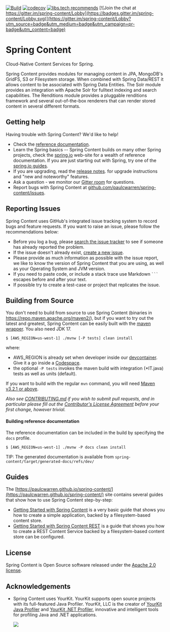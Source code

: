 [![Build](https://github.com/paulcwarren/spring-content/workflows/Branch%20Build/badge.svg?branch=1.2.x)](https://github.com/paulcwarren/spring-content/actions?query=workflow%3A%22Branch+Build%22)
[![codecov](https://codecov.io/gh/paulcwarren/spring-content/branch/1.1.x/graph/badge.svg?token=Q7uPi3zXTB)](https://codecov.io/gh/paulcwarren/spring-content)
[![libs.tech recommends](https://libs.tech/project/51934971/badge.svg)](https://libs.tech/project/51934971/spring-content)
[![Join the chat at https://gitter.im/spring-content/Lobby](https://badges.gitter.im/spring-content/Lobby.svg)](https://gitter.im/spring-content/Lobby?utm_source=badge&utm_medium=badge&utm_campaign=pr-badge&utm_content=badge)

# Spring Content

Cloud-Native Content Services for Spring.

Spring Content provides modules for managing content in JPA, MongoDB's GridFS, S3 or Filesystem storage.  When combined with Spring Data/REST it allows content to be associated with Spring Data Entities.  The Solr module provides an integration with Apache Solr for fulltext indexing and search capabilities.  The Renditions module provides a pluggable renditions framework and several out-of-the-box renderers that can render stored content in several different formats.   

## Getting help
Having trouble with Spring Content? We'd like to help!

* Check the [reference documentation](https://paulcwarren.github.io/spring-content/).
* Learn the Spring basics -- Spring Content builds on many other Spring projects, check
  the [spring.io](https://spring.io) web-site for a wealth of reference documentation. If
  you are just starting out with Spring, try one of the [spring.io guides](https://spring.io/guides).
* If you are upgrading, read the [release notes](https://github.com/paulcwarren/spring-content/releases).
  for upgrade instructions and "new and noteworthy" features.
* Ask a question - we monitor our [Gitter room](https://gitter.im/spring-content/Lobby?utm_source=badge&utm_medium=badge&utm_campaign=pr-badge&utm_content=badge) for questions.
* Report bugs with Spring Content at [github.com/paulcwarren/spring-content/issues](https://github.com/paulcwarren/spring-content/issues).

## Reporting Issues
Spring Content uses GitHub's integrated issue tracking system to record bugs and feature
requests. If you want to raise an issue, please follow the recommendations below:

* Before you log a bug, please [search the issue tracker](https://github.com/paulcwarren/spring-content/issues)
  to see if someone has already reported the problem.
* If the issue doesn't already exist, [create a new issue](https://github.com/paulcwarren/spring-content/issues/new).
* Please provide as much information as possible with the issue report, we like to know
  the version of Spring Content that you are using, as well as your Operating System and
  JVM version.
* If you need to paste code, or include a stack trace use Markdown `` ``` `` escapes
  before and after your text.
* If possible try to create a test-case or project that replicates the issue.

## Building from Source
You don't need to build from source to use Spring Content (binaries in
https://repo.maven.apache.org/maven2/), but if you want to try out the latest and
greatest, Spring Content can be easily built with the
[maven wrapper](https://github.com/takari/maven-wrapper). You also need JDK 17.

```
$ [AWS_REGION=us-west-1] ./mvnw [-P tests] clean install
```

where:
- AWS_REGION is already set when developer inside our [devcontainer](https://github.com/paulcwarren/spring-content/blob/main/.devcontainer/devcontainer.json).  Give it a go inside a [Codespace](https://github.com/codespaces/new).
- the optional `-P tests` invokes the maven build with integration (*IT.java) tests as well as units (default).

If you want to build with the regular `mvn` command, you will need
[Maven v3.2.1 or above](https://maven.apache.org/run-maven/index.html).

_Also see [CONTRIBUTING.md](CONTRIBUTING.md) if you wish to submit pull requests,
and in particular please fill out the [Contributor's License Agreement](https://cla-assistant.io/paulcwarren/spring-content) before your first change, however trivial._

#### Building reference documentation

The reference documentation can be included in the build by specifying the `docs` profile.

```
$ [AWS_REGION=us-west-1] ./mvnw -P docs clean install 
```

TIP: The generated documentation is available from `spring-content/target/generated-docs/refs/dev/`

## Guides
The [https://paulcwarren.github.io/spring-content/](https://paulcwarren.github.io/spring-content/) site contains several guides that show how to use Spring
Content step-by-step:

* [Getting Started with Spring Content](https://paulcwarren.github.io/spring-content/spring-content-fs-docs/) is a
  very basic guide that shows you how to create a simple application, backed by a filesystem-based content store.
* [Getting Started with Spring Content REST](https://paulcwarren.github.io/spring-content/spring-content-rest-docs/) is a guide that shows you how to create a REST Content Service backed by a filesystem-based content store
  can be configured.

## License
Spring Content is Open Source software released under the
[Apache 2.0 license](http://www.apache.org/licenses/LICENSE-2.0.html).

## Acknowledgements

* Spring Content uses YourKit.  YourKit supports open source projects with its full-featured Java Profiler.
  YourKit, LLC is the creator of <a href="https://www.yourkit.com/java/profiler/index.jsp">YourKit Java Profiler</a>
  and <a href="https://www.yourkit.com/.net/profiler/index.jsp">YourKit .NET Profiler</a>,
  innovative and intelligent tools for profiling Java and .NET applications.
  
  [![](https://www.yourkit.com/images/yklogo.png)](https://www.yourkit.com/java/profiler/index.jsp) 
